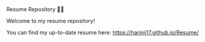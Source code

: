 Resume Repository 📄💼

Welcome to my resume repository! 


You can find my up-to-date resume here: https://harinij17.github.io/Resume/
